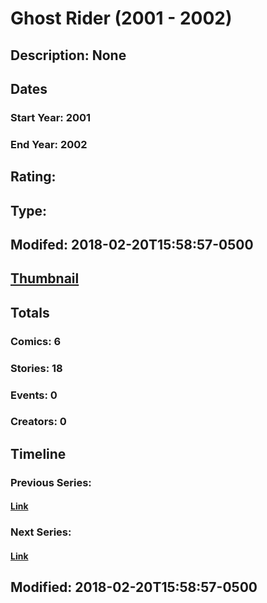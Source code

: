 # Ghost Rider (2001 - 2002)
## Description: None
## Dates
### Start Year: 2001
### End Year: 2002
## Rating: 
## Type: 
## Modifed: 2018-02-20T15:58:57-0500
## [Thumbnail](http://i.annihil.us/u/prod/marvel/i/mg/9/00/5a8c8bf06d022.jpg)
## Totals
### Comics: 6
### Stories: 18
### Events: 0
### Creators: 0
## Timeline
### Previous Series: 
#### [Link]()
### Next Series: 
#### [Link]()
## Modified: 2018-02-20T15:58:57-0500